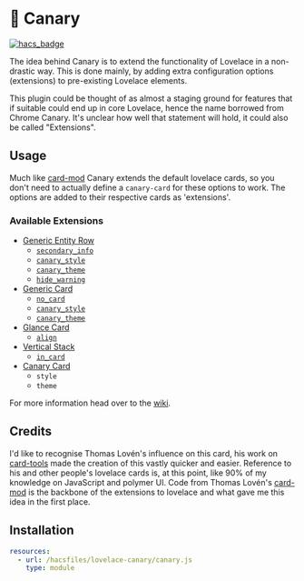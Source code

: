 # 🐤 Canary

[![hacs_badge](https://img.shields.io/badge/HACS-Default-orange.svg?style=for-the-badge)](https://github.com/hacs/integration)

The idea behind Canary is to extend the functionality of Lovelace in a non-drastic way. This is done mainly, by adding extra configuration options (extensions) to pre-existing Lovelace elements.

This plugin could be thought of as almost a staging ground for features that if suitable could end up in core Lovelace, hence the name borrowed from Chrome Canary. It's unclear how well that statement will hold, it could also be called "Extensions".

## Usage

Much like [card-mod] Canary extends the default lovelace cards, so you don't need to actually define a `canary-card` for these options to work. The options are added to their respective cards as 'extensions'.

###  Available Extensions

* [Generic Entity Row](https://github.com/jcwillox/lovelace-canary/wiki/Generic-Entity-Row)
	* [`secondary_info`](https://github.com/jcwillox/lovelace-canary/wiki/Generic-Entity-Row#secondary_info)
	* [`canary_style`](https://github.com/jcwillox/lovelace-canary/wiki/Generic-Entity-Row#canary_style)
	* [`canary_theme`](https://github.com/jcwillox/lovelace-canary/wiki/Generic-Entity-Row#canary_theme)
	* [`hide_warning`](https://github.com/jcwillox/lovelace-canary/wiki/Generic-Entity-Row#hide_warning)
* [Generic Card](https://github.com/jcwillox/lovelace-canary/wiki/Generic-Card)
	* [`no_card`](https://github.com/jcwillox/lovelace-canary/wiki/Generic-Card#no_card)
	* [`canary_style`](https://github.com/jcwillox/lovelace-canary/wiki/Generic-Card#canary_style)
	* [`canary_theme`](https://github.com/jcwillox/lovelace-canary/wiki/Generic-Card#canary_theme)
* [Glance Card](https://github.com/jcwillox/lovelace-canary/wiki/Glance-Card)
	* [`align`](https://github.com/jcwillox/lovelace-canary/wiki/Glance-Card#align)
* [Vertical Stack](https://github.com/jcwillox/lovelace-canary/wiki/Vertical-Stack)
	* [`in_card`](https://github.com/jcwillox/lovelace-canary/wiki/Vertical-Stack#in_card)
* [Canary Card](https://github.com/jcwillox/lovelace-canary/wiki/Canary-Card)
	* `style`
	* `theme`

For more information head over to the [wiki](https://github.com/jcwillox/lovelace-canary/wiki).

## Credits

I'd like to recognise Thomas Lovén's influence on this card, his work on [card-tools] made the creation of this vastly quicker and easier. Reference to his and other people's lovelace cards is, at this point, like 90% of my knowledge on JavaScript and polymer UI. Code from Thomas Lovén's [card-mod] is the backbone of the extensions to lovelace and what gave me this idea in the first place.

## Installation

```yaml
resources:
  - url: /hacsfiles/lovelace-canary/canary.js
    type: module
```

[card-mod]: https://github.com/thomasloven/lovelace-card-mod
[card-tools]: https://github.com/thomasloven/lovelace-card-tools
